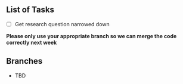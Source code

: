 ## List of Tasks

- [ ] Get research question narrowed down


**Please only use your appropriate branch so we can merge the code correctly next week**

## Branches

- TBD